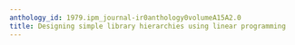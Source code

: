 ```yaml
---
anthology_id: 1979.ipm_journal-ir0anthology0volumeA15A2.0
title: Designing simple library hierarchies using linear programming
---
```

